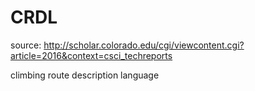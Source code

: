 CRDL
====
source: http://scholar.colorado.edu/cgi/viewcontent.cgi?article=2016&context=csci_techreports

climbing route description language
